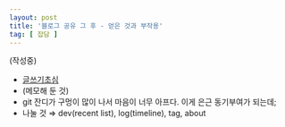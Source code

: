 ```yaml
---
layout: post
title: '블로그 공유 그 후 - 얻은 것과 부작용'
tag: [ 잡담 ]
---
```


(작성중)

- [글쓰기초심](https://github.com/LumiLoves/lumiloves.github.io/blob/master/_posts/2018-06-26-TIL.md)
- (메모해 둔 것)
- git 잔디가 구멍이 많이 나서 마음이 너무 아프다. 이게 은근 동기부여가 되는데;
- 나눌 것 ⇒ dev(recent list), log(timeline), tag, about
